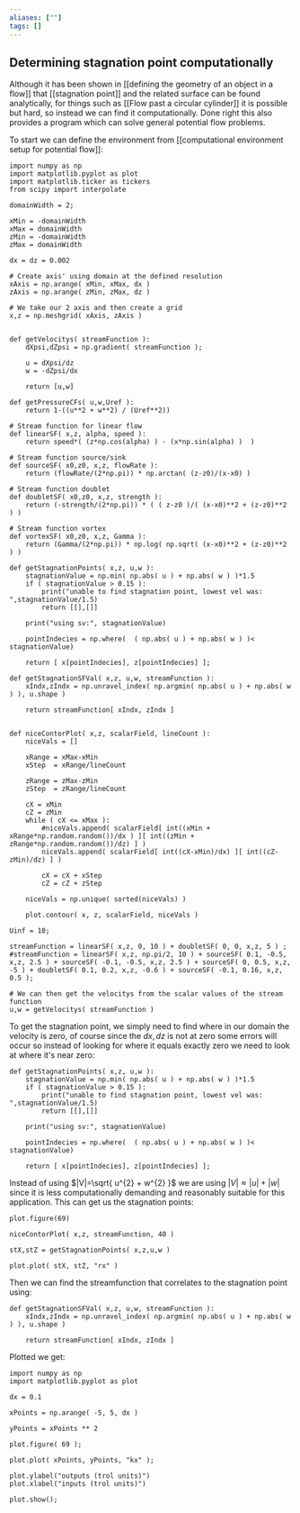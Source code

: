 ```yaml
---
aliases: [""]
tags: []
---
```


## Determining stagnation point computationally

Although it has been shown in [[defining the geometry of an object in a flow]] that [[stagnation point]] and the related surface can be found analytically, for things such as [[Flow past a circular cylinder]] it is possible but hard, so instead we can find it computationally. Done right this also provides a program which can solve general potential flow problems.

To start we can define the environment from [[computational environment setup for potential flow]]:


```jupyter
import numpy as np
import matplotlib.pyplot as plot
import matplotlib.ticker as tickers
from scipy import interpolate

domainWidth = 2;

xMin = -domainWidth
xMax = domainWidth
zMin = -domainWidth
zMax = domainWidth

dx = dz = 0.002

# Create axis' using domain at the defined resolution
xAxis = np.arange( xMin, xMax, dx )
zAxis = np.arange( zMin, zMax, dz )

# We take our 2 axis and then create a grid
x,z = np.meshgrid( xAxis, zAxis )
 

def getVelocitys( streamFunction ):
	dXpsi,dZpsi = np.gradient( streamFunction );
	
	u = dXpsi/dz
	w = -dZpsi/dx
	
	return [u,w]

def getPressureCFs( u,w,Uref ):
	return 1-((u**2 + w**2) / (Uref**2))

# Stream function for linear flow
def linearSF( x,z, alpha, speed ):
    return speed*( (z*np.cos(alpha) ) - (x*np.sin(alpha) )  )

# Stream function source/sink
def sourceSF( x0,z0, x,z, flowRate ): 
    return (flowRate/(2*np.pi)) * np.arctan( (z-z0)/(x-x0) )

# Stream function doublet
def doubletSF( x0,z0, x,z, strength ): 
    return (-strength/(2*np.pi)) * ( ( z-z0 )/( (x-x0)**2 + (z-z0)**2 ) )

# Stream function vortex
def vortexSF( x0,z0, x,z, Gamma ): 
    return (Gamma/(2*np.pi)) * np.log( np.sqrt( (x-x0)**2 + (z-z0)**2 ) )

def getStagnationPoints( x,z, u,w ): 
	stagnationValue = np.min( np.abs( u ) + np.abs( w ) )*1.5
	if ( stagnationValue > 0.15 ):
		print("unable to find stagnation point, lowest vel was: ",stagnationValue/1.5)
		return [[],[]]

	print("using sv:", stagnationValue)

	pointIndecies = np.where(  ( np.abs( u ) + np.abs( w ) )< stagnationValue) 

	return [ x[pointIndecies], z[pointIndecies] ];

def getStagnationSFVal( x,z, u,w, streamFunction ):
	xIndx,zIndx = np.unravel_index( np.argmin( np.abs( u ) + np.abs( w ) ), u.shape ) 

	return streamFunction[ xIndx, zIndx ]


def niceContorPlot( x,z, scalarField, lineCount ):
	niceVals = []

	xRange = xMax-xMin
	xStep  = xRange/lineCount

	zRange = zMax-zMin
	zStep  = zRange/lineCount

	cX = xMin
	cZ = zMin
	while ( cX <= xMax ):
		#niceVals.append( scalarField[ int((xMin + xRange*np.random.random())/dx ) ][ int((zMin + zRange*np.random.random())/dz) ] )
		niceVals.append( scalarField[ int((cX-xMin)/dx) ][ int((cZ-zMin)/dz) ] )

		cX = cX + xStep
		cZ = cZ + zStep

	niceVals = np.unique( sorted(niceVals) )

	plot.contour( x, z, scalarField, niceVals )

Uinf = 10;

streamFunction = linearSF( x,z, 0, 10 ) + doubletSF( 0, 0, x,z, 5 ) ;
#streamFunction = linearSF( x,z, np.pi/2, 10 ) + sourceSF( 0.1, -0.5, x,z, 2.5 ) + sourceSF( -0.1, -0.5, x,z, 2.5 ) + sourceSF( 0, 0.5, x,z, -5 ) + doubletSF( 0.1, 0.2, x,z, -0.6 ) + sourceSF( -0.1, 0.16, x,z, 0.5 );

# We can then get the velocitys from the scalar values of the stream function
u,w = getVelocitys( streamFunction )

```

To get the stagnation point, we simply need to find where in our domain the velocity is zero, of course since the $dx,dz$ is not at zero some errors will occur so instead of looking for where it equals exactly zero we need to look at where it's near zero:

```jupyter
def getStagnationPoints( x,z, u,w ): 
	stagnationValue = np.min( np.abs( u ) + np.abs( w ) )*1.5
	if ( stagnationValue > 0.15 ):
		print("unable to find stagnation point, lowest vel was: ",stagnationValue/1.5)
		return [[],[]]

	print("using sv:", stagnationValue)

	pointIndecies = np.where(  ( np.abs( u ) + np.abs( w ) )< stagnationValue) 

	return [ x[pointIndecies], z[pointIndecies] ];
```

Instead of using $|V|=\sqrt{ u^{2} + w^{2} }$ we are using $|V|\approx |u| + |w|$ since it is less computationally demanding and reasonably suitable for this application. This can get us the stagnation points:
```jupyter
plot.figure(69)

niceContorPlot( x,z, streamFunction, 40 )

stX,stZ = getStagnationPoints( x,z,u,w )

plot.plot( stX, stZ, "rx" )
```

Then we can find the streamfunction that correlates to the stagnation point using:
```jupyter
def getStagnationSFVal( x,z, u,w, streamFunction ):
	xIndx,zIndx = np.unravel_index( np.argmin( np.abs( u ) + np.abs( w ) ), u.shape ) 

	return streamFunction[ xIndx, zIndx ]
```

Plotted we get:
```jupyter
import numpy as np
import matplotlib.pyplot as plot

dx = 0.1

xPoints = np.arange( -5, 5, dx )

yPoints = xPoints ** 2

plot.figure( 69 );

plot.plot( xPoints, yPoints, "kx" );

plot.ylabel("outputs (trol units)")
plot.xlabel("inputs (trol units)")  

plot.show();
```
